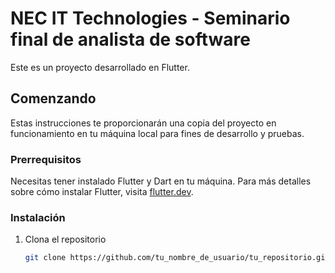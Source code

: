 # NEC IT Technologies - Seminario final de analista de software

Este es un proyecto desarrollado en Flutter.



## Comenzando

Estas instrucciones te proporcionarán una copia del proyecto en funcionamiento en tu máquina local para fines de desarrollo y pruebas.

### Prerrequisitos

Necesitas tener instalado Flutter y Dart en tu máquina. Para más detalles sobre cómo instalar Flutter, visita [flutter.dev](https://flutter.dev).

### Instalación

1. Clona el repositorio

   ```sh
   git clone https://github.com/tu_nombre_de_usuario/tu_repositorio.git
